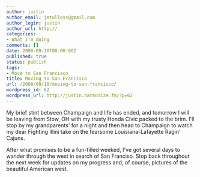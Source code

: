 ```yaml
---
author: justin
author_email: jmtulloss@gmail.com
author_login: justin
author_url: http://
categories:
- What I'm doing
comments: []
date: 2008-09-10T00:00:00Z
published: true
status: publish
tags:
- Move to San Francisco
title: Moving to San Francisco
url: /2008/09/10/moving-to-san-francisco/
wordpress_id: 62
wordpress_url: http://justin.harmonize.fm/?p=62
---
```


My brief stint between Champaign and life has ended, and tomorrow I will be leaving from Stow, OH with my trusty Honda Civic packed to the brim. I'll stop by my grandparents' for a night and then head to Champaign to watch my dear Fighting Illini take on the fearsome Louisiana-Lafayette Ragin' Cajuns.

After what promises to be a fun-filled weeked, I've got several days to wander through the west in search of San Franciso. Stop back throughout the next week for updates on my progress and, of course, pictures of the beautiful American west.
